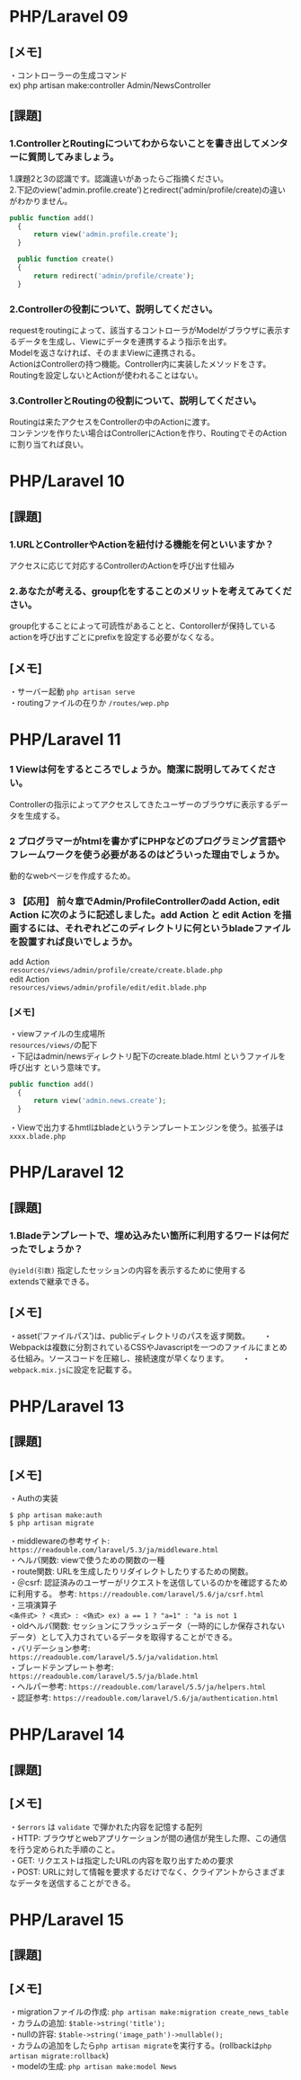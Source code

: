 # PHP/Laravel 09  
## [メモ]  
・コントローラーの生成コマンド  
ex) php artisan make:controller Admin/NewsController


## [課題]  
### 1.ControllerとRoutingについてわからないことを書き出してメンターに質問してみましょう。  
1.課題2と3の認識です。認識違いがあったらご指摘ください。  
2.下記のview('admin.profile.create')とredirect('admin/profile/create)の違いがわかりません。

```php
public function add()
  {
      return view('admin.profile.create');
  }

  public function create()
  {
      return redirect('admin/profile/create');
  }
```

### 2.Controllerの役割について、説明してください。  
requestをroutingによって、該当するコントローラがModelがブラウザに表示するデータを生成し、Viewにデータを連携するよう指示を出す。  
Modelを返さなければ、そのままViewに連携される。  
ActionはControllerの持つ機能。Controller内に実装したメソッドをさす。  
Routingを設定しないとActionが使われることはない。  

### 3.ControllerとRoutingの役割について、説明してください。  
Routingは来たアクセスをControllerの中のActionに渡す。  
コンテンツを作りたい場合はControllerにActionを作り、RoutingでそのActionに割り当てれば良い。  

# PHP/Laravel 10
## [課題]
### 1.URLとControllerやActionを紐付ける機能を何といいますか？

アクセスに応じて対応するControllerのActionを呼び出す仕組み

### 2.あなたが考える、group化をすることのメリットを考えてみてください。

group化することによって可読性があることと、Contorollerが保持しているactionを呼び出すごとにprefixを設定する必要がなくなる。

## [メモ]
・サーバー起動 `php artisan serve`  
・routingファイルの在りか `/routes/wep.php`  

# PHP/Laravel 11  
### 1 Viewは何をするところでしょうか。簡潔に説明してみてください。  

Controllerの指示によってアクセスしてきたユーザーのブラウザに表示するデータを生成する。  

### 2 プログラマーがhtmlを書かずにPHPなどのプログラミング言語やフレームワークを使う必要があるのはどういった理由でしょうか。  

動的なwebページを作成するため。  

### 3 【応用】 前々章でAdmin/ProfileControllerのadd Action, edit Action に次のように記述しました。add Action と edit Action を描画するには、それぞれどこのディレクトリに何というbladeファイルを設置すれば良いでしょうか。  

add Action  
`resources/views/admin/profile/create/create.blade.php`  
edit Action  
`resources/views/admin/profile/edit/edit.blade.php`  

### [メモ]
・viewファイルの生成場所  
`resources/views/`の配下  
・下記はadmin/newsディレクトリ配下のcreate.blade.html というファイルを呼び出す という意味です。  
```php
public function add()
  {
      return view('admin.news.create');
  }
```  
・Viewで出力するhmtlはbladeというテンプレートエンジンを使う。拡張子は`xxxx.blade.php`  

# PHP/Laravel 12  

## [課題]   
### 1.Bladeテンプレートで、埋め込みたい箇所に利用するワードは何だったでしょうか？   
`@yield(引数)` 指定したセッションの内容を表示するために使用する  
extendsで継承できる。　　

## [メモ]  
・asset(‘ファイルパス’)は、publicディレクトリのパスを返す関数。　　
・Webpackは複数に分割されているCSSやJavascriptを一つのファイルにまとめる仕組み。ソースコードを圧縮し、接続速度が早くなります。　　
・`webpack.mix.js`に設定を記載する。　　

# PHP/Laravel 13  

## [課題]  

## [メモ]  
・Authの実装  
```
$ php artisan make:auth
$ php artisan migrate
```  

・middlewareの参考サイト: `https://readouble.com/laravel/5.3/ja/middleware.html`  
・ヘルパ関数: viewで使うための関数の一種  
・route関数: URLを生成したりリダイレクトしたりするための関数。  
・＠csrf: 認証済みのユーザーがリクエストを送信しているのかを確認するために利用する。  参考: `https://readouble.com/laravel/5.6/ja/csrf.html`  
・三項演算子  
`<条件式> ? <真式> : <偽式> ex) a == 1 ? "a=1" : "a is not 1`  
・oldヘルパ関数: セッションにフラッシュデータ（一時的にしか保存されないデータ）として入力されているデータを取得することができる。  
・バリデーション参考: `https://readouble.com/laravel/5.5/ja/validation.html`  
・ブレードテンプレート参考: `https://readouble.com/laravel/5.5/ja/blade.html`  
・ヘルパー参考: `https://readouble.com/laravel/5.5/ja/helpers.html`  
・認証参考: `https://readouble.com/laravel/5.6/ja/authentication.html`  

# PHP/Laravel 14  

## [課題]  

## [メモ]  
・`$errors` は `validate` で弾かれた内容を記憶する配列  
・HTTP: ブラウザとwebアプリケーションが間の通信が発生した際、この通信を行う定められた手順のこと。  
・GET: リクエストは指定したURLの内容を取り出すための要求  
・POST: URLに対して情報を要求するだけでなく、クライアントからさまざまなデータを送信することができる。

# PHP/Laravel 15   

## [課題]  

## [メモ]  
・migrationファイルの作成: `php artisan make:migration create_news_table`  
・カラムの追加: `$table->string('title');`  
・nullの許容: `$table->string('image_path')->nullable();`  
・カラムの追加をしたら`php artisan migrate`を実行する。(rollbackは`php artisan migrate:rollback`)  
・modelの生成: `php artisan make:model News`





